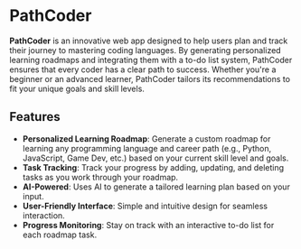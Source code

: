 # PathCoder

**PathCoder** is an innovative web app designed to help users plan and track their journey to mastering coding languages. By generating personalized learning roadmaps and integrating them with a to-do list system, PathCoder ensures that every coder has a clear path to success. Whether you're a beginner or an advanced learner, PathCoder tailors its recommendations to fit your unique goals and skill levels.

## Features

- **Personalized Learning Roadmap**: Generate a custom roadmap for learning any programming language and career path (e.g., Python, JavaScript, Game Dev, etc.) based on your current skill level and goals.
- **Task Tracking**: Track your progress by adding, updating, and deleting tasks as you work through your roadmap.
- **AI-Powered**: Uses AI to generate a tailored learning plan based on your input.
- **User-Friendly Interface**: Simple and intuitive design for seamless interaction.
- **Progress Monitoring**: Stay on track with an interactive to-do list for each roadmap task.